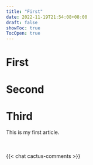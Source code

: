 ```yaml
---
title: "First"
date: 2022-11-19T21:54:08+08:00
draft: false
showToc: true
TocOpen: true
---
```


# First

# Second

# Third
This is my first article.
<br/><br/>
&nbsp;

{{< chat cactus-comments >}}
